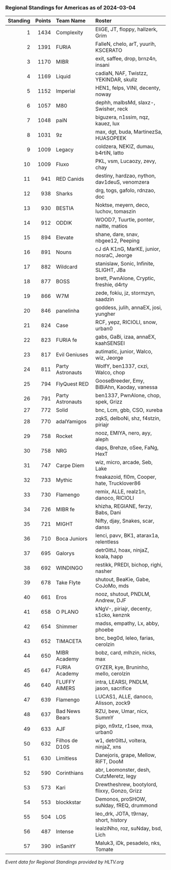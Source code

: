 ### Regional Standings for Americas as of 2024-03-04

| Standing | Points | Team Name        | Roster                                        |
| -: | -: | :- | :- |
|        1 |   1434 | Complexity       | EliGE, JT, floppy, hallzerk, Grim             |
|        2 |   1391 | FURIA            | FalleN, chelo, arT, yuurih, KSCERATO          |
|        3 |   1170 | MIBR             | exit, saffee, drop, brnz4n, insani            |
|        4 |   1169 | Liquid           | cadiaN, NAF, Twistzz, YEKINDAR, skullz        |
|        5 |   1152 | Imperial         | HEN1, felps, VINI, decenty, noway             |
|        6 |   1057 | M80              | dephh, malbsMd, slaxz-, Swisher, reck         |
|        7 |   1048 | paiN             | biguzera, n1ssim, nqz, kauez, lux             |
|        8 |   1031 | 9z               | max, dgt, buda, MartinezSa, HUASOPEEK         |
|        9 |   1009 | Legacy           | coldzera, NEKIZ, dumau, b4rtiN, latto         |
|       10 |   1009 | Fluxo            | PKL, vsm, Lucaozy, zevy, chay                 |
|       11 |    941 | RED Canids       | destiny, hardzao, nython, dav1deuS, venomzera |
|       12 |    938 | Sharks           | drg, togs, gafolo, rdnzao, doc                |
|       13 |    930 | BESTIA           | Noktse, meyern, deco, luchov, tomaszin        |
|       14 |    912 | ODDIK            | WOOD7, Tuurtle, ponter, naitte, matios        |
|       15 |    894 | Elevate          | shane, dare, snav, nbgee12, Peeping           |
|       16 |    891 | Nouns            | cJ dA K1nG, MarKE, junior, nosraC, Jeorge     |
|       17 |    882 | Wildcard         | stanislaw, Sonic, Infinite, SLIGHT, JBa       |
|       18 |    877 | BOSS             | brett, PwnAlone, Cryptic, freshie, d4rty      |
|       19 |    866 | W7M              | zede, fokiu, jz, stormzyn, saadzin            |
|       20 |    846 | panelinha        | goddess, julih, annaEX, josi, yungher         |
|       21 |    824 | Case             | RCF, yepz, RICIOLI, snow, urban0              |
|       22 |    823 | FURIA fe         | gabs, GaBi, izaa, annaEX, kaahSENSEI          |
|       23 |    817 | Evil Geniuses    | autimatic, junior, Walco, wiz, Jeorge         |
|       24 |    811 | Party Astronauts | WolfY, ben1337, cxzi, Walco, chop             |
|       25 |    794 | FlyQuest RED     | GooseBreeder, Emy, BiBiAhn, Kaoday, vanessa   |
|       26 |    791 | Party Astronauts | ben1337, PwnAlone, chop, spek, Grizz          |
|       27 |    772 | Solid            | bnc, Lcm, gbb, CSO, xureba                    |
|       28 |    770 | adalYamigos      | zqkS, delboNi, shz, f4stzin, piriajr          |
|       29 |    758 | Rocket           | nooz, EMIYA, nero, ayy, aleph                 |
|       30 |    758 | NRG              | daps, Brehze, oSee, FaNg, HexT                |
|       31 |    747 | Carpe Diem       | wiz, micro, arcade, Seb, Lake                 |
|       32 |    733 | Mythic           | freakazoid, fl0m, Cooper, hate, Trucklover86  |
|       33 |    730 | Flamengo         | remix, ALLE, realz1n, danoco, RICIOLI         |
|       34 |    726 | MIBR fe          | khizha, REGIANE, ferzy, Babs, Dani            |
|       35 |    721 | MIGHT            | Nifty, djay, Snakes, scar, danss              |
|       36 |    710 | Boca Juniors     | lenci, pavv, BK1, atarax1a, relentless        |
|       37 |    695 | Galorys          | detr0ittJ, hoax, ninjaZ, koala, happ          |
|       38 |    692 | WINDINGO         | restikk, PREDI, bichop, righi, nasher         |
|       39 |    678 | Take Flyte       | shutout, BeaKie, Gabe, CoJoMo, mds            |
|       40 |    661 | Eros             | nooz, shutout, PNDLM, Andrew, DJF             |
|       41 |    658 | O PLANO          | kNgV-, piriajr, decenty, s1cko, kenznk        |
|       42 |    654 | Shimmer          | madss, empathy, Lx, abby, phoebe              |
|       43 |    652 | TIMACETA         | bnc, beg0d, leleo, farias, cerolzin           |
|       44 |    650 | MIBR Academy     | bobz, card, mlhzin, nicks, max                |
|       45 |    647 | FURIA Academy    | GYZER, kye, Bruninho, mello, cerolzin         |
|       46 |    640 | FLUFFY AIMERS    | intra, LEARSI, PNDLM, jason, sacrifice        |
|       47 |    639 | Flamengo         | LUCAS1, ALLE, danoco, Alisson, zock9          |
|       48 |    637 | Bad News Bears   | RZU, bew, Umar, nicx, SummY                   |
|       49 |    633 | AJF              | pigo, n9xtz, r1see, mxa, urban0               |
|       50 |    632 | Filhos de D10S   | w1, detr0ittJ, voltera, ninjaZ, xns           |
|       51 |    630 | Limitless        | Danejoris, grape, Mellow, RiFT, DooM          |
|       52 |    590 | Corinthians      | abr, Leomonster, desh, CutzMeretz, legy       |
|       53 |    573 | Kari             | Drewtheshrew, bootylord, flixxy, Gonzo, Grizz |
|       54 |    553 | blockkstar       | Demonos, proSHOW, suNday, fREQ, drummond      |
|       55 |    504 | LOS              | leo_drk, JOTA, t9rnay, short, history         |
|       56 |    487 | Intense          | lealziNho, roz, suNday, bsd, Lich             |
|       57 |    390 | inSanitY         | Maluk3, iDk, pesadelo, nks, Tomate            |

_Event data for Regional Standings provided by HLTV.org_